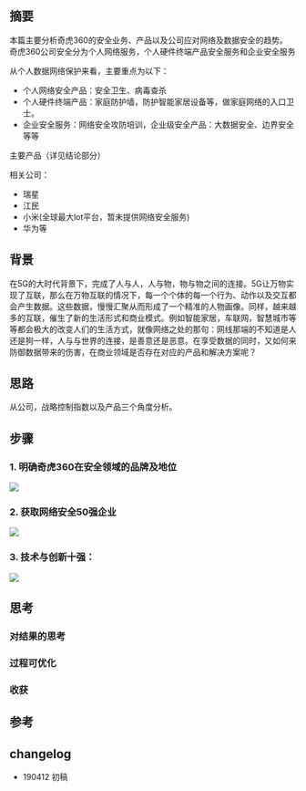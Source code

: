
## 摘要
本篇主要分析奇虎360的安全业务、产品以及公司应对网络及数据安全的趋势。
奇虎360公司安全分为个人网络服务，个人硬件终端产品安全服务和企业安全服务

从个人数据网络保护来看，主要重点为以下：
- 个人网络安全产品：安全卫生、病毒查杀
- 个人硬件终端产品：家庭防护墙，防护智能家居设备等，做家庭网络的入口卫士。
- 企业安全服务：网络安全攻防培训，企业级安全产品：大数据安全、边界安全等等

主要产品（详见结论部分）

相关公司：
- 瑞星
- 江民
- 小米(全球最大lot平台，暂未提供网络安全服务)
- 华为等
## 背景
在5G的大时代背景下，完成了人与人，人与物，物与物之间的连接。5G让万物实现了互联，那么在万物互联的情况下，每一个个体的每一个行为、动作以及交互都会产生数据。这些数据，慢慢汇聚从而形成了一个精准的人物画像。同样，越来越多的互联，催生了新的生活形式和商业模式。例如智能家居，车联网，智慧城市等等都会极大的改变人们的生活方式，就像网络之处的那句：网线那端的不知道是人还是狗一样，人与与世界的连接，是善意还是恶意。在享受数据的同时，又如何来防御数据带来的伤害，在商业领域是否存在对应的产品和解决方案呢？

## 思路
从公司，战略控制指数以及产品三个角度分析。

## 步骤

###  1. 明确奇虎360在安全领域的品牌及地位

![](https://www.markeditor.com/file/get/e4a5dbe76b2c4de950caab781e581279.png)

###  2.  获取网络安全50强企业
![](https://www.markeditor.com/file/get/2d67df5c06c97c45da666de112e9716b.jpg)

### 3.  技术与创新十强：
![](https://www.markeditor.com/file/get/172f1122022773017e16f972d150f8b1.jpg)




## 思考
### 对结果的思考

### 过程可优化

### 收获


## 参考

## changelog
* 190412 初稿


